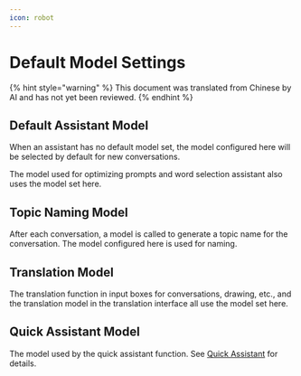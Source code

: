 ```yaml
---
icon: robot
---
```

# Default Model Settings


{% hint style="warning" %}
This document was translated from Chinese by AI and has not yet been reviewed.
{% endhint %}




## Default Assistant Model

When an assistant has no default model set, the model configured here will be selected by default for new conversations.

The model used for optimizing prompts and word selection assistant also uses the model set here.

## Topic Naming Model

After each conversation, a model is called to generate a topic name for the conversation. The model configured here is used for naming.

## Translation Model

The translation function in input boxes for conversations, drawing, etc., and the translation model in the translation interface all use the model set here.

## Quick Assistant Model

The model used by the quick assistant function. See [Quick Assistant](../kuai-jie-zhu-shou.md) for details.